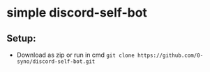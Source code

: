 # simple discord-self-bot
## Setup:
- Download as zip or run in cmd ```git clone https://github.com/0-syno/discord-self-bot.git```
